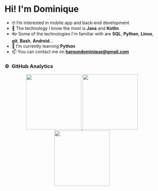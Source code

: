 # Hi! I'm Dominique

- 🤓 I’m interested in mobile app and back-end development
- 💪 The technology I know the most is **Java** and **Kotlin**
- 👓 Some of the technologies I'm familiar with are **SQL**, **Python**, **Linux**, **git**, **Bash**, **Android**...
- 🔎 I’m currently learning **Python**
- 📫 You can contact me on **haroundominique@gmail.com**

### ⚙️ &nbsp;GitHub Analytics
<p align="center">
<a href="https://github.com/HarounDominique">
  <img height="180em" src="https://github-readme-stats-eight-theta.vercel.app/api?username=HarounDominique&show_icons=true&theme=algolia&include_all_commits=true&count_private=true"/>
  <img height="180em" src="https://github-readme-stats.vercel.app/api?username=HarounDominique&show_icons=true&theme=dark"/>
  <img height="180em" src="https://github-readme-stats-eight-theta.vercel.app/api/top-langs/?username=HarounDominique&layout=compact&langs_count=8&theme=algolia"/>
</a>
</p>

<!---
HarounDominique/HarounDominique is a ✨ special ✨ repository because its `README.md` (this file) appears on your GitHub profile.
You can click the Preview link to take a look at your changes.
--->
